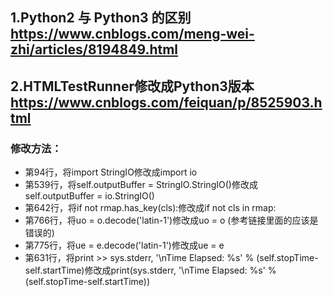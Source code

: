 ## 1.Python2 与 Python3 的区别 https://www.cnblogs.com/meng-wei-zhi/articles/8194849.html
## 2.HTMLTestRunner修改成Python3版本 https://www.cnblogs.com/feiquan/p/8525903.html
### 修改方法：
- 第94行，将import StringIO修改成import io
- 第539行，将self.outputBuffer = StringIO.StringIO()修改成self.outputBuffer = io.StringIO()
- 第642行，将if not rmap.has_key(cls):修改成if not cls in rmap:
- 第766行，将uo = o.decode('latin-1')修改成uo = o (参考链接里面的应该是错误的)
- 第775行，将ue = e.decode('latin-1')修改成ue = e
- 第631行，将print >> sys.stderr, '\nTime Elapsed: %s' % (self.stopTime-self.startTime)修改成print(sys.stderr, '\nTime Elapsed: %s' % (self.stopTime-self.startTime))
